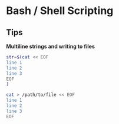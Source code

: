 # Bash / Shell Scripting

## Tips

**Multiline strings and writing to files**

```bash
str=$(cat << EOF
line 1
line 2
line 3
EOF
)
```

```bash
cat > /path/to/file << EOF
line 1
line 2
line 3
EOF
```
